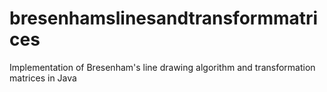 # bresenhamslinesandtransformmatrices
Implementation of Bresenham's line drawing algorithm and transformation matrices in Java
